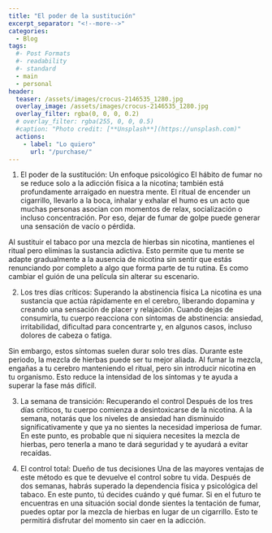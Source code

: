 ```yaml
---
title: "El poder de la sustitución"
excerpt_separator: "<!--more-->"
categories:
  - Blog
tags:
  #- Post Formats
  #- readability
  #- standard
  - main
  - personal
header:
  teaser: /assets/images/crocus-2146535_1280.jpg
  overlay_image: /assets/images/crocus-2146535_1280.jpg
  overlay_filter: rgba(0, 0, 0, 0.2)
  # overlay_filter: rgba(255, 0, 0, 0.5)
  #caption: "Photo credit: [**Unsplash**](https://unsplash.com)"
  actions:
    - label: "Lo quiero"
      url: "/purchase/"
---
```


<!--more-->

1. El poder de la sustitución: Un enfoque psicológico
El hábito de fumar no se reduce solo a la adicción física a la nicotina; también está profundamente arraigado en nuestra mente. El ritual de encender un cigarrillo, llevarlo a la boca, inhalar y exhalar el humo es un acto que muchas personas asocian con momentos de relax, socialización o incluso concentración. Por eso, dejar de fumar de golpe puede generar una sensación de vacío o pérdida.

Al sustituir el tabaco por una mezcla de hierbas sin nicotina, mantienes el ritual pero eliminas la sustancia adictiva. Esto permite que tu mente se adapte gradualmente a la ausencia de nicotina sin sentir que estás renunciando por completo a algo que forma parte de tu rutina. Es como cambiar el guión de una película sin alterar su escenario.

2. Los tres días críticos: Superando la abstinencia física
La nicotina es una sustancia que actúa rápidamente en el cerebro, liberando dopamina y creando una sensación de placer y relajación. Cuando dejas de consumirla, tu cuerpo reacciona con síntomas de abstinencia: ansiedad, irritabilidad, dificultad para concentrarte y, en algunos casos, incluso dolores de cabeza o fatiga.

Sin embargo, estos síntomas suelen durar solo tres días. Durante este periodo, la mezcla de hierbas puede ser tu mejor aliada. Al fumar la mezcla, engañas a tu cerebro manteniendo el ritual, pero sin introducir nicotina en tu organismo. Esto reduce la intensidad de los síntomas y te ayuda a superar la fase más difícil.

3. La semana de transición: Recuperando el control
Después de los tres días críticos, tu cuerpo comienza a desintoxicarse de la nicotina. A la semana, notarás que los niveles de ansiedad han disminuido significativamente y que ya no sientes la necesidad imperiosa de fumar. En este punto, es probable que ni siquiera necesites la mezcla de hierbas, pero tenerla a mano te dará seguridad y te ayudará a evitar recaídas.

4. El control total: Dueño de tus decisiones
Una de las mayores ventajas de este método es que te devuelve el control sobre tu vida. Después de dos semanas, habrás superado la dependencia física y psicológica del tabaco. En este punto, tú decides cuándo y qué fumar. Si en el futuro te encuentras en una situación social donde sientes la tentación de fumar, puedes optar por la mezcla de hierbas en lugar de un cigarrillo. Esto te permitirá disfrutar del momento sin caer en la adicción.